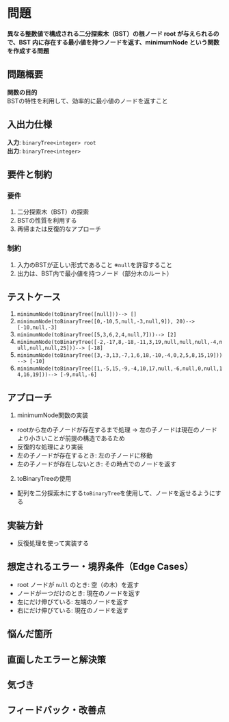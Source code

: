 # 問題
**異なる整数値で構成される二分探索木（BST）の根ノード root が与えられるので、BST 内に存在する最小値を持つノードを返す、minimumNode という関数を作成する問題**

## 問題概要 
**関数の目的**  
BSTの特性を利用して、効率的に最小値のノードを返すこと

## 入出力仕様
**入力**: `binaryTree<integer> root`  
**出力**: `binaryTree<integer>`  

## 要件と制約
### 要件
1. 二分探索木（BST）の探索
2. BSTの性質を利用する
3. 再帰または反復的なアプローチ

### 制約
1. 入力のBSTが正しい形式であること
※`null`を許容すること
2. 出力は、BST内で最小値を持つノード（部分木のルート）

## テストケース
1. `minimumNode(toBinaryTree([null]))--> []`  
2. `minimumNode(toBinaryTree([0,-10,5,null,-3,null,9]), 20)--> [-10,null,-3]`  
3. `minimumNode(toBinaryTree([5,3,6,2,4,null,7]))--> [2]`  
4. `minimumNode(toBinaryTree([-2,-17,8,-18,-11,3,19,null,null,null,-4,null,null,null,25]))--> [-18]`   
5. `minimumNode(toBinaryTree([3,-3,13,-7,1,6,18,-10,-4,0,2,5,8,15,19]))--> [-10]`  
6. `minimumNode(toBinaryTree([1,-5,15,-9,-4,10,17,null,-6,null,0,null,14,16,19]))--> [-9,null,-6]`  

## アプローチ
1. minimumNode関数の実装
- rootから左の子ノードが存在するまで処理
→ 左の子ノードは現在のノードより小さいことが前提の構造であるため
- 反復的な処理により実装
- 左の子ノードが存在するとき: 左の子ノードに移動
- 左の子ノードが存在しないとき: その時点でのノードを返す
2. toBinaryTreeの使用
- 配列を二分探索木にする`toBinaryTree`を使用して、ノードを返せるようにする

## 実装方針
- 反復処理を使って実装する

## 想定されるエラー・境界条件（Edge Cases）
- root ノードが `null` のとき: 空（の木）を返す
- ノードが一つだけのとき: 現在のノードを返す
- 左にだけ伸びている: 左端のノードを返す
- 右にだけ伸びている: 現在のノードを返す


## 悩んだ箇所


## 直面したエラーと解決策


## 気づき


## フィードバック・改善点
